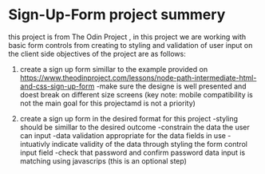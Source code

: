 # Sign-Up-Form project summery

this project is from The Odin Project , in this project we are working with basic form controls  from creating to styling and validation of user input on the client side
objectives of the project are as follows:

1. create a sign up form simillar to the example provided on https://www.theodinproject.com/lessons/node-path-intermediate-html-and-css-sign-up-form
   -make sure the designe is well presented and doest break on different size screens (key note: mobile compatibility is not the main goal for this projectamd is not a priority)
 
2. create a sign up form in the desired format for this project 
   -styling should be simillar to the desired outcome
   -constrain the data the user can input
   -data validation appropriate for the data fields in use
   -intuativly indicate validity of the data through styling the form control input field
   -check that password and confirm password data input is matching using javascrips (this is an optional step)
